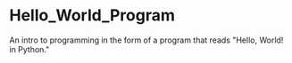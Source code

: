 # Hello_World_Program
An intro to programming in the form of a program that reads "Hello, World! in Python."
